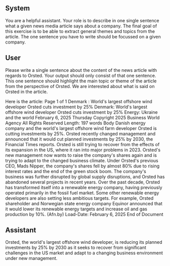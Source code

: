 ## System

You are a helpful assistant. Your role is to describe in one single sentence what a given news media article says about a company. The final goal of this exercise is to be able to extract general themes and topics from the article. The one sentence you have to write should be focussed on a given company.

## User


Please write a single sentence about the content of the news article with regards to Orsted. Your output should only consist of that one sentence.
This one sentence should highlight the main topic or theme of the article from the perspective of Orsted. We are interested about what is said on Orsted in the article.

Here is the article: Page 1 of 1
Denmark : World's largest offshore wind developer Orsted cuts investment by 25%
Denmark: World's largest offshore wind developer Orsted cuts investment 
by 25%
Energy: Ukraine and the world
February 6, 2025 Thursday
Copyright 2025 Business World Agency All Rights Reserved
Length: 197 words
Body
Danish energy company and the world's largest offshore wind farm developer Orsted is cutting investments by 
25%.
Orsted recently changed management and announced that it would cut planned investments by 25% by 2030, the 
Financial Times reports.
Orsted is still trying to recover from the effects of its expansion in the US, where it ran into major problems in 2023.
Orsted's new management now wants to raise the company's shares again and is trying to adapt to the changed 
business climate.
Under Orsted's previous CEO, Mads Nipper, the company's shares fell by almost 80% due to rising interest rates 
and the end of the green stock boom. The company's business was further disrupted by global supply disruptions, 
and Orsted has abandoned several projects in recent years.
Over the past decade, Orsted has transformed itself into a renewable energy company, having previously operated 
primarily in the fossil fuel market.
Some other renewable energy developers are also setting less ambitious targets. For example, Orsted shareholder 
and Norwegian state energy company Equinor announced that it would lower its renewable energy targets and 
increase oil and gas production by 10%. (Afn.by)
Load-Date: February 6, 2025
End of Document
            

## Assistant

Orsted, the world's largest offshore wind developer, is reducing its planned investments by 25% by 2030 as it seeks to recover from significant challenges in the US market and adapt to a changing business environment under new management.

